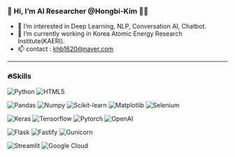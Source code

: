 ### 👋 Hi, I’m AI Researcher @Hongbi-Kim 👩‍💻

- 👀 I’m interested in Deep Learning, NLP, Conversation AI, Chatbot.
- 🌱 I’m currently working in Korea Atomic Energy Research Institute(KAERI).
- 📫 contact : khb1620@naver.com

<!-- ![Hongbi-Kim's GitHub stats](https://github-readme-stats.vercel.app/api?username=Hongbi-Kim&count_private=true&show_icons=true&theme=radical) -->

<!-- ![Top Langs](https://github-readme-stats.vercel.app/api/top-langs/?username=Hongbi-Kim) -->

---

### 🔥Skills
<!-- #### Programming Languages:  -->
![Python](https://img.shields.io/badge/Python-3776AB.svg?&style=for-the-badge&logo=Python&logoColor=white)
![HTML5](https://img.shields.io/badge/html-%23E34F26.svg?&style=for-the-badge&logo=html5&logoColor=white)<br>
<!-- #### Data Processing / Analysis / Visualization and Web Scraping -->
![Pandas](https://img.shields.io/badge/pandas-%23150458.svg?style=for-the-badge&logo=pandas&logoColor=white)
![Numpy](https://img.shields.io/badge/Numpy-%23013243.svg?&style=for-the-badge&logo=Numpy&logoColor=white)
![Scikit-learn](https://img.shields.io/badge/scikit--learn-%23F7931E.svg?style=for-the-badge&logo=scikit-learn&logoColor=white)
![Matplotlib](https://img.shields.io/badge/Matplotlib-%23ffffff.svg?style=for-the-badge&logo=Matplotlib&logoColor=black)
![Selenium](https://img.shields.io/badge/Selenium-%2343B02A.svg?&style=for-the-badge&logo=Selenium&logoColor=white)<br>
<!-- #### Deep Learning/Machine Learning(Artificial Intelligence) Frameworks -->
![Keras](https://img.shields.io/badge/Keras-%23D00000.svg?style=for-the-badge&logo=Keras&logoColor=white)
![Tensorflow](https://img.shields.io/badge/Tensorflow-%23FF6F00.svg?&style=for-the-badge&logo=Tensorflow&logoColor=white)
![Pytorch](https://img.shields.io/badge/Pytorch-%23EE4C2C.svg?&style=for-the-badge&logo=Pytorch&logoColor=white)
![OpenAI](https://img.shields.io/badge/OpenAI-412991.svg?&style=for-the-badge&logo=OpenAI&logoColor=white)<br>
<!-- #### Web Development/Server -->
![Flask](https://img.shields.io/badge/flask-%23000.svg?style=for-the-badge&logo=flask&logoColor=white)
![Fastify](https://img.shields.io/badge/fastify-%23000000.svg?style=for-the-badge&logo=fastify&logoColor=white)
![Gunicorn](https://img.shields.io/badge/gunicorn-%298729.svg?style=for-the-badge&logo=gunicorn&logoColor=white)
<!-- #### Interactive Web App Creation -->
![Streamlit](https://img.shields.io/badge/Streamlit-FF4B4B.svg?&style=for-the-badge&logo=Streamlit&logoColor=white)
![Google Cloud](https://img.shields.io/badge/GoogleCloud-%234285F4.svg?style=for-the-badge&logo=google-cloud&logoColor=white)
<!-- #### Deployment/Hosting -->
<!-- ---

Remember, Hongbi-Kim/Hongbi-Kim is a ✨ special ✨ repository because its `README.md` (this file) appears on your GitHub profile.
 -->

